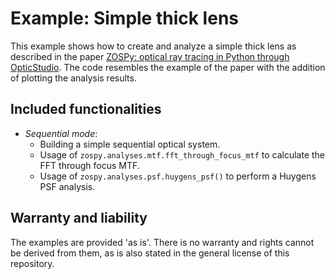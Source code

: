 # Example: Simple thick lens

This example shows how to create and analyze a simple thick lens as described in the paper [ZOSPy: optical ray tracing in Python through OpticStudio](../../Paper). The code resembles the example of the paper with the addition of plotting the analysis results.

## Included functionalities
* _Sequential mode_:
  - Building a simple sequential optical system.
  - Usage of `zospy.analyses.mtf.fft_through_focus_mtf` to calculate the FFT through focus MTF.
  - Usage of `zospy.analyses.psf.huygens_psf()` to perform a Huygens PSF analysis.

## Warranty and liability
The examples are provided 'as is'. There is no warranty and rights cannot be derived from them, as is also stated in the general license of this repository.
